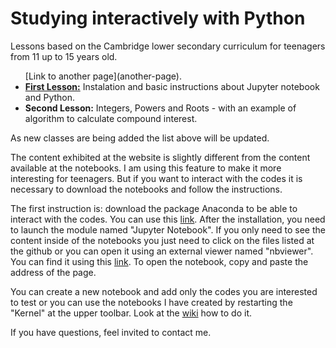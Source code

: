 <h1>Studying interactively with Python</h1>

Lessons based on the Cambridge lower secondary curriculum for teenagers from 11 up to 15 years old. 

<div>
  <ul>
    [Link to another page](another-page).
    <li><a href="_site/Lesson1.html"><b>First Lesson:</b></a> Instalation and basic instructions about Jupyter notebook and Python.</li>
    <li><b>Second Lesson:</b> Integers, Powers and Roots - with an example of algorithm to calculate compound interest.</li>
  </ul>  
</div>

As new classes are being added the list above will be updated.

The content exhibited at the website is slightly different from the content available at the notebooks. I am using this feature to make it more interesting for teenagers. But if you want to interact with the codes it is necessary to download the notebooks and follow the instructions.

The first instruction is: download the package Anaconda to be able to interact with the codes. You can use this <a href="https://www.anaconda.com">link</a>. After the installation, you need to launch the module named "Jupyter Notebook". If you only need to see the content inside of the notebooks you just need to click on the files listed at the github or you can open it using an external viewer named "nbviewer". You can find it using this <a href="https://nbviewer.jupyter.org">link</a>. To open the notebook, copy and paste the address of the page.

You can create a new notebook and add only the codes you are interested to test or you can use the notebooks I have created by restarting the  "Kernel" at the upper toolbar. Look at the <a href="https://github.com/raquelsilva/programming_for_teens/wiki/First-step">wiki</a> how to do it.

If you have questions, feel invited to contact me.
